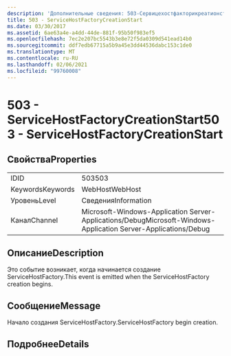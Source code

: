 ```yaml
---
description: 'Дополнительные сведения: 503-Сервицехостфакторикреатионстарт'
title: 503 - ServiceHostFactoryCreationStart
ms.date: 03/30/2017
ms.assetid: 6ae63a4e-a4dd-44de-881f-95b50f983ef5
ms.openlocfilehash: 7ec2e207bc5543b3e8e72f5da0309d541ead14b0
ms.sourcegitcommit: ddf7edb67715a5b9a45e3dd44536dabc153c1de0
ms.translationtype: MT
ms.contentlocale: ru-RU
ms.lasthandoff: 02/06/2021
ms.locfileid: "99760008"
---
```

# <a name="503---servicehostfactorycreationstart"></a><span data-ttu-id="92797-103">503 - ServiceHostFactoryCreationStart</span><span class="sxs-lookup"><span data-stu-id="92797-103">503 - ServiceHostFactoryCreationStart</span></span>

## <a name="properties"></a><span data-ttu-id="92797-104">Свойства</span><span class="sxs-lookup"><span data-stu-id="92797-104">Properties</span></span>  
  
|||  
|-|-|  
|<span data-ttu-id="92797-105">ID</span><span class="sxs-lookup"><span data-stu-id="92797-105">ID</span></span>|<span data-ttu-id="92797-106">503</span><span class="sxs-lookup"><span data-stu-id="92797-106">503</span></span>|  
|<span data-ttu-id="92797-107">Keywords</span><span class="sxs-lookup"><span data-stu-id="92797-107">Keywords</span></span>|<span data-ttu-id="92797-108">WebHost</span><span class="sxs-lookup"><span data-stu-id="92797-108">WebHost</span></span>|  
|<span data-ttu-id="92797-109">Уровень</span><span class="sxs-lookup"><span data-stu-id="92797-109">Level</span></span>|<span data-ttu-id="92797-110">Сведения</span><span class="sxs-lookup"><span data-stu-id="92797-110">Information</span></span>|  
|<span data-ttu-id="92797-111">Канал</span><span class="sxs-lookup"><span data-stu-id="92797-111">Channel</span></span>|<span data-ttu-id="92797-112">Microsoft-Windows-Application Server-Applications/Debug</span><span class="sxs-lookup"><span data-stu-id="92797-112">Microsoft-Windows-Application Server-Applications/Debug</span></span>|  
  
## <a name="description"></a><span data-ttu-id="92797-113">Описание</span><span class="sxs-lookup"><span data-stu-id="92797-113">Description</span></span>  

 <span data-ttu-id="92797-114">Это событие возникает, когда начинается создание ServiceHostFactory.</span><span class="sxs-lookup"><span data-stu-id="92797-114">This event is emitted when the ServiceHostFactory creation begins.</span></span>  
  
## <a name="message"></a><span data-ttu-id="92797-115">Сообщение</span><span class="sxs-lookup"><span data-stu-id="92797-115">Message</span></span>  

 <span data-ttu-id="92797-116">Начало создания ServiceHostFactory.</span><span class="sxs-lookup"><span data-stu-id="92797-116">ServiceHostFactory begin creation.</span></span>  
  
## <a name="details"></a><span data-ttu-id="92797-117">Подробнее</span><span class="sxs-lookup"><span data-stu-id="92797-117">Details</span></span>
